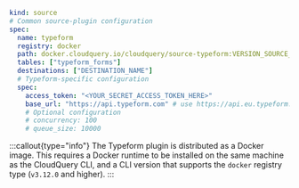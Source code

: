 ```yaml copy
kind: source
# Common source-plugin configuration
spec:
  name: typeform
  registry: docker
  path: docker.cloudquery.io/cloudquery/source-typeform:VERSION_SOURCE_TYPEFORM
  tables: ["typeform_forms"]
  destinations: ["DESTINATION_NAME"]
  # Typeform-specific configuration
  spec:
    access_token: "<YOUR_SECRET_ACCESS_TOKEN_HERE>"
    base_url: "https://api.typeform.com" # use https://api.eu.typeform.com for EU accounts
    # Optional configuration
    # concurrency: 100
    # queue_size: 10000
```

:::callout{type="info"}
The Typeform plugin is distributed as a Docker image. This requires a Docker runtime to be installed on the same machine as the CloudQuery CLI, and a CLI version that supports the `docker` registry type (`v3.12.0` and higher).
:::